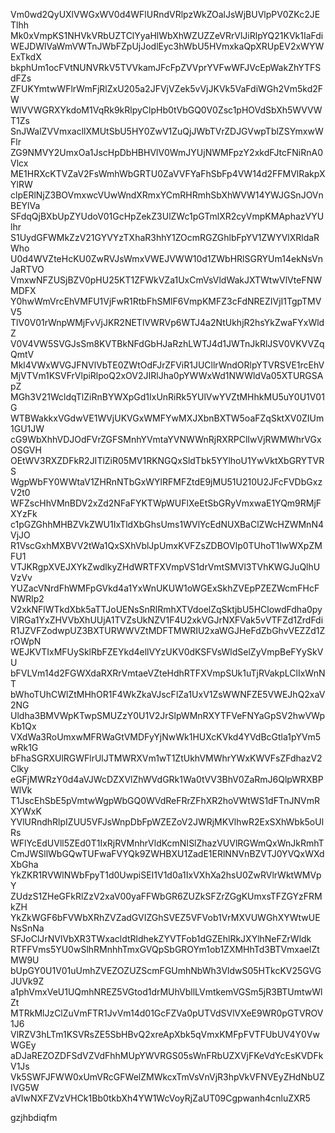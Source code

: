 Vm0wd2QyUXlVWGxWV0d4WFlURndVRlpzWkZOalJsWjBUVlpPV0ZKc2JETlhh
Mk0xVmpKS1NHVkVRbUZTClYyaHlWbXhWZUZZeVRrVlJiRlpYQ21KVk1IaFdi
WEJDWlVaWmVWTnJWbFZpUjJodlEyc3hWbU5HVmxkaQpXRUpEV2xWYWExTkdX
bkphUm1ocFVtNUNVRkV5TVVkamJFcFpZVVprYVFwWFJVcEpWakZhYTFSdFZs
ZFUKYmtwWFlrWmFjRlZxU205a2JFVjVZek5vVjJKVk5VaFdiWGh2Vm5kd2FW
WlVVWGRXYkdoM1VqRk9kRlpyClpHb0tVbGQ0V0Zsc1pHOVdSbXh5WVVWT1Zs
SnJWalZVVmxacllXMUtSbU5HY0ZwV1ZuQjJWbTVrZDJGVwpTblZSYmxwWFlr
ZG9NMVY2UmxOa1JscHpDbHBHVlV0WmJYUjNWMFpzY2xkdFJtcFNiRnA0Vlcx
ME1HRXcKTVZaV2FsWmhWbGRTU0ZaVVFYaFhSbFp4VW14d2FFMVlRakpXYlRW
clpERlNjZ3BOVmxwcVUwWndXRmxYCmRHRmhSbXhWVW14YWJGSnJOVnBEYlVa
SFdqQjBXbUpZYUdoV01GcHpZekZ3UlZWc1pGTmlXR2cyVmpKMAphazVYUlhr
S1UydGFWMkZzV21GYVYzTXhaR3hhY1ZOcmRGZGhlbFpYV1ZWYVlXRldaRWho
U0d4WVZteHcKU0ZwRVJsWmxVWEJVWW10d1ZWbHRlSGRYUm14ekNsVnJaRTVO
VmxwNFZUSjBZV0pHU25KT1ZFWkVZa1UxCmVsVldWakJXTWtwVlVteFNWMDFX
Y0hwWmVrcEhVMFU1VjFwR1RtbFhSMlF6VmpKMFZ3cFdNREZIVjI1TgpTMVV5
TlV0V01rWnpWMjFvVjJKR2NETlVWRVp6WTJ4a2NtUkhjR2hsYkZwaFYxWldZ
V0V4VW5SVGJsSm8KVTBkNFdGbHJaRzhLWTJ4d1JWTnJkRlJSV0VKVVZqQmtV
Mkl4VWxWVGJFNVlVbTE0ZWtOdFJrZFViR1JUCllrWndORlpYTVRSVE1rcEhV
MjVTVm1KSVFrVlpiRlpoQ2xOV2JIRlJha0pYWWxWd1NWWldVa05XTURGSApZ
MGh3V21WcldqTlZiRnBYWXpGd1IxUnRiRk5YUlVwYVZtMHhkMU5uY0U1V01G
WTBWakkxVGdwVE1WVjUKVGxWMFYwMXJXbnBXTW5oaFZqSktXV0ZIUm1GU1JW
cG9WbXhhVDJOdFVrZGFSMnhYVmtaYVNWWnRjRXRPClIwVjRWMWhrVGxOSGVH
OEtWV3RXZDFkR2JITlZiR05MV1RKNGQxSldTbk5YYlhoU1YwVktXbGRYTVRS
WgpWbFY0WWtaV1ZHRnNTbGxWYlRFMFZtdE9jMU51U210U2JFcFVDbGxzV2t0
WFZscHhVMnBDV2xZd2NFaFYKTWpWUFlXeEtSbGRyVmxwaE1YQm9RMjFXYzFk
c1pGZGhhMHBZVkZWU1IxTldXbGhsUms1WVlYcEdNUXBaClZWcHZWMnN4VjJO
R1VscGxhMXBVV2tWa1QxSXhVblJpUmxKVFZsZDBOVlp0TUhoT1IwWXpZMFU1
VTJKRgpXVEJXYkZwdlkyZHdWRTFXVmpVS1drVmtSMVl3TVhKWGJuQlhUVzVv
YUZacVNrdFhWMFpGVkd4a1YxWnUKUW1oWGExSkhZVEpPZEZWcmFHcFNWRlp2
V2xkNFlWTkdXbk5aTTJoUENsSnRlRmhXTVdoelZqSktjbU5HClowdFdha0py
VlRGa1YxZHVVbXhUUjA1TVZsUkNZV1F4U2xkVGJrNXFVak5vVTFZd1ZrdFdi
R1JZVFZodwpUZ3BXTURWWVZtMDFTMWRIU2xaWGJHeFdZbGhvVEZZd1ZrOWpN
WEJKVTIxMFUySklRbFZEYkd4ellVYzUKV0dKSFVsWldSelZyVmpBeFYySkVU
bFVLVm14d2FGWXdaRXRrVmtaeVZteHdhRTFXVmpSUk1uTjRVakpLClIxWnNT
bWhoTUhCWlZtMHhOR1F4WkZkaVJscFlZa1UxV1ZsWWNFZE5VWEJhQ2xaV2NG
Uldha3BMVWpKTwpSMUZzY0U1V2JrSlpWMnRXYTFVeFNYaGpSV2hwVWpKb1Qx
VXdWa3RoUmxwMFRWaGtVMDFyYjNwWk1HUXcKVkd4YVdBcGtla1pYVm5wRk1G
bFhaSGRXUlRGWFlrUlJTMWRXVm1wT1ZtUkhVMWhrYWxKWVFsZFdhazV2Clky
eGFjMWRzY0d4aVJWcDZXVlZhWVdGRk1Wa0tVV3BhV0ZaRmJ6QlpWRXBPWlVk
T1JscEhSbE5pVmtwWgpWbGQ0WVdReFRrZFhXR2hoVWtWS1dFTnJNVmRXYWxK
YVlURndhRlpIZUU5VFJsWnpDbFpWZEZoV2JWRjMKVlhwR2ExSXhWbk5oUlRs
WFlYcEdUVll5ZEd0T1IxRjRVMnhrVldKcmNISlZhazVUVlRGWmQxWnJkRmhT
CmJWSllWbGQwTUFwaFVYQk9ZWHBXU1ZadE1ERlNNVnBZVTJ0YVQxWXdXbGha
YkZKR1RVWlNWbFpyT1d0UwpiSEI1V1d0a1IxVXhXa2hsU0ZwRVlrWktWMVpY
ZUdzS1ZHeGFkRlZzV2xaV00yaFFWbGR6ZUZkSFZrZGgKUmxsTFZGYzFRMkZH
YkZkWGF6bFVWbXRhZVZadGVIZGhSVEZ5VFVob1VrMXVUWGhXYWtwUENsSnNa
SFJoClJrNVlVbXR3TWxacldtRldhekZYVTFob1dGZEhlRkJXYlhNeFZrWldk
RTFFVms5YU0wSlhRMnhhTmxGVQpSbGROYm1ob1ZXMHhTd3BTVmxaelZtMW9U
bUpGY0U1V01uUmhZVEZOZUZScmFGUmhNbWh3VldwS05HTkcKV25GVGJUVk9Z
a1phVmxVeU1UQmhNREZ5VGtod1drMUhVbllLVmtkemVGSm5jR3BTUmtwWlZt
MTRkMlJzClZuVmFTR1JvVm14d01GcFZVa0pUTVdSVlVXeE9WR0pGTVROV1J6
VlRZV3hLTm1KSVRsZE5SbHBvQ2xreApXbk5qVmxKMFpFVTFUbUV4Y0VwWGEy
aDJaREZOZDFSdVZVdFhhMUpYWVRGS05sWnFRbUZXVjFKeVdYcEsKVDFkV1Js
Vk5SWFJFWW0xUmVRcGFWelZMWkcxTmVsVnVjR3hpVkVFNVEyZHdNbUZIVG5W
aVIwNXFZVzVHCk1Bb0tkbXh4YW1WcVoyRjZaUT09Cgpwanh4cnluZXR5

gzjhbdiqfm